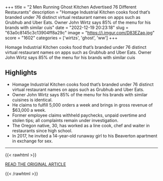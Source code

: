 +++
title = "2 Men Running Ghost Kitchen Advertised 76 Different Restaurants"
description = "Homage Industrial Kitchen cooks food that’s branded under 76 distinct virtual restaurant names on apps such as Grubhub and Uber Eats. Owner John Wirtz says 85% of the menu for his brands with similar cuis"
date = "2022-12-19 20:23:18"
slug = "63a0c8145c3c13904ff8a29c"
image = "https://i.imgur.com/D83EZap.jpg"
score = "1602"
categories = ['wirtzs', 'ghost', 'ww']
+++

Homage Industrial Kitchen cooks food that’s branded under 76 distinct virtual restaurant names on apps such as Grubhub and Uber Eats. Owner John Wirtz says 85% of the menu for his brands with similar cuis

## Highlights

- Homage Industrial Kitchen cooks food that’s branded under 76 distinct virtual restaurant names on apps such as Grubhub and Uber Eats.
- Owner John Wirtz says 85% of the menu for his brands with similar cuisines is identical.
- He claims to fulfill 5,000 orders a week and brings in gross revenue of $63,000 a week.
- Former employee claims withheld paychecks, unpaid overtime and stolen tips; all complaints remain under investigation.
- The Oregon native, 30, has worked as a line cook, chef and waiter in restaurants since high school.
- In 2017, he invited a 14-year-old runaway girl to his Beaverton apartment in exchange for sex.

---

{{< rawhtml >}}
  <p class="article-category">
    <a target="_blank" href="https://www.wweek.com/news/2022/12/14/two-men-running-a-ghost-kitchen-in-northwest-portland-advertise-76-distinct-restaurants-on-food-delivery-apps/">READ THE ORIGINAL ARTICLE</a>
  </p>
{{< /rawhtml >}}
